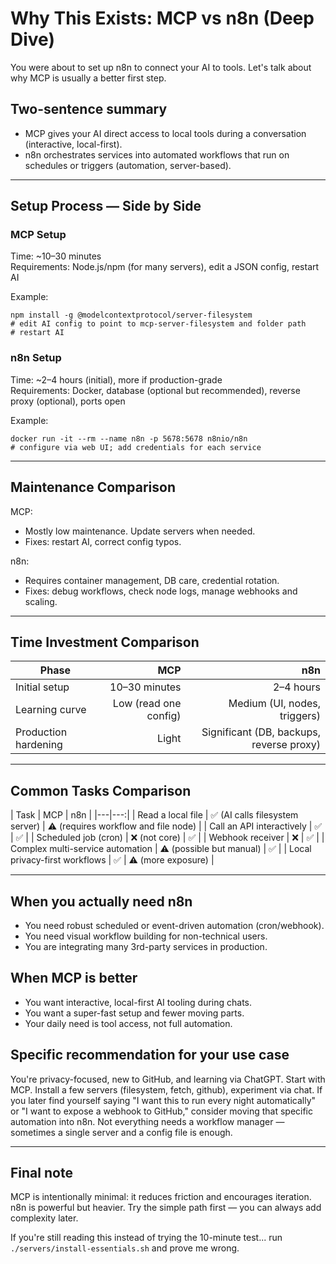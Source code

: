# Why This Exists: MCP vs n8n (Deep Dive)

You were about to set up n8n to connect your AI to tools. Let's talk about why MCP is usually a better first step.

## Two-sentence summary

- MCP gives your AI direct access to local tools during a conversation (interactive, local-first).
- n8n orchestrates services into automated workflows that run on schedules or triggers (automation, server-based).

---

## Setup Process — Side by Side

### MCP Setup
Time: ~10–30 minutes  
Requirements: Node.js/npm (for many servers), edit a JSON config, restart AI

Example:
```
npm install -g @modelcontextprotocol/server-filesystem
# edit AI config to point to mcp-server-filesystem and folder path
# restart AI
```

### n8n Setup
Time: ~2–4 hours (initial), more if production-grade  
Requirements: Docker, database (optional but recommended), reverse proxy (optional), ports open

Example:
```
docker run -it --rm --name n8n -p 5678:5678 n8nio/n8n
# configure via web UI; add credentials for each service
```

---

## Maintenance Comparison

MCP:
- Mostly low maintenance. Update servers when needed.
- Fixes: restart AI, correct config typos.

n8n:
- Requires container management, DB care, credential rotation.
- Fixes: debug workflows, check node logs, manage webhooks and scaling.

---

## Time Investment Comparison

| Phase | MCP | n8n |
|---|---:|---:|
| Initial setup | 10–30 minutes | 2–4 hours |
| Learning curve | Low (read one config) | Medium (UI, nodes, triggers) |
| Production hardening | Light | Significant (DB, backups, reverse proxy) |

---

## Common Tasks Comparison

| Task | MCP | n8n |
|---|---:|
| Read a local file | ✅ (AI calls filesystem server) | ⚠️ (requires workflow and file node) |
| Call an API interactively | ✅ | ✅ |
| Scheduled job (cron) | ❌ (not core) | ✅ |
| Webhook receiver | ❌ | ✅ |
| Complex multi-service automation | ⚠️ (possible but manual) | ✅ |
| Local privacy-first workflows | ✅ | ⚠️ (more exposure) |

---

## When you actually need n8n

- You need robust scheduled or event-driven automation (cron/webhook).
- You need visual workflow building for non-technical users.
- You are integrating many 3rd-party services in production.

## When MCP is better

- You want interactive, local-first AI tooling during chats.
- You want a super-fast setup and fewer moving parts.
- Your daily need is tool access, not full automation.

## Specific recommendation for your use case

You're privacy-focused, new to GitHub, and learning via ChatGPT. Start with MCP. Install a few servers (filesystem, fetch, github), experiment via chat. If you later find yourself saying "I want this to run every night automatically" or "I want to expose a webhook to GitHub," consider moving that specific automation into n8n. Not everything needs a workflow manager — sometimes a single server and a config file is enough.

---

## Final note

MCP is intentionally minimal: it reduces friction and encourages iteration. n8n is powerful but heavier. Try the simple path first — you can always add complexity later.

If you're still reading this instead of trying the 10-minute test... run `./servers/install-essentials.sh` and prove me wrong.
